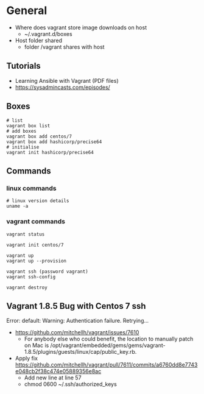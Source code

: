 # General

- Where does vagrant store image downloads on host
  * ~/.vagrant.d/boxes
- Host folder shared 
  * folder /vagrant shares with host

## Tutorials
- Learning Ansible with Vagrant (PDF files)
- https://sysadmincasts.com/episodes/

## Boxes
```
# list
vagrant box list
# add boxes
vagrant box add centos/7
vagrant box add hashicorp/precise64
# initialise
vagrant init hashicorp/precise64

```

## Commands

### linux commands
```
# linux version details
uname -a
```
### vagrant commands
```
vagrant status

vagrant init centos/7

vagrant up
vagrant up --provision

vagrant ssh (password vagrant)
vagrant ssh-config

vagrant destroy
```

## Vagrant 1.8.5 Bug with Centos 7 ssh

Error: default: Warning: Authentication failure. Retrying...
- https://github.com/mitchellh/vagrant/issues/7610
  - For anybody else who could benefit, the location to manually patch on Mac is 
/opt/vagrant/embedded/gems/gems/vagrant-1.8.5/plugins/guests/linux/cap/public_key.rb.
- Apply fix https://github.com/mitchellh/vagrant/pull/7611/commits/a6760dd8e7743e048cb2f38c474e05889356e8ac
  - Add new line at line 57
  - chmod 0600 ~/.ssh/authorized_keys
